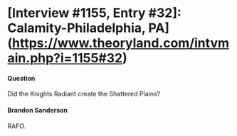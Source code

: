 # [Interview #1155, Entry #32]: Calamity-Philadelphia, PA](https://www.theoryland.com/intvmain.php?i=1155#32)

#### Question

Did the Knights Radiant create the Shattered Plains?

#### Brandon Sanderson

RAFO.

